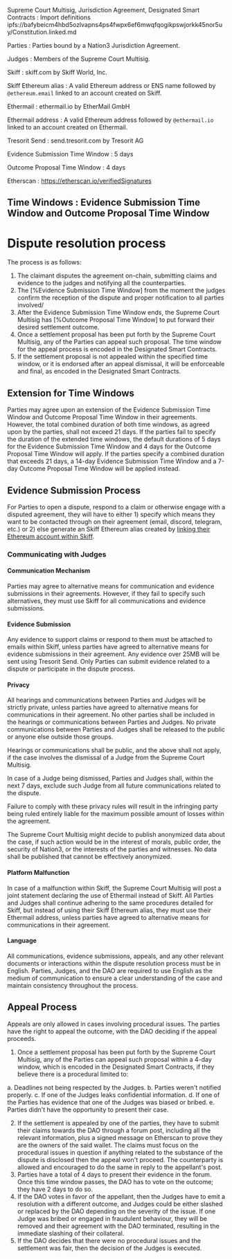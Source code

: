 Supreme Court Multisig, Jurisdiction Agreement, Designated Smart Contracts
: Import definitions ipfs://bafybeicm4hbd5ozlvapns4ps4fwpx6ef6mwqfqogikpswjorkk45nor5uy/Constitution.linked.md

Parties
: Parties bound by a Nation3 Jurisdiction Agreement.

Judges
: Members of the Supreme Court Multisig.

Skiff
: skiff.com by Skiff World, Inc.

Skiff Ethereum alias
: A valid Ethereum address or ENS name followed by `@ethereum.email` linked to an account created on Skiff.

Ethermail
: ethermail.io by EtherMail GmbH

Ethermail address
: A valid Ethereum address followed by `@ethermail.io` linked to an account created on Ethermail.

Tresorit Send
: send.tresorit.com by Tresorit AG

Evidence Submission Time Window
: 5 days

Outcome Proposal Time Window
: 4 days

Etherscan
: https://etherscan.io/verifiedSignatures

Time Windows
: Evidence Submission Time Window and Outcome Proposal Time Window
---

# Dispute resolution process

The process is as follows:

1. The claimant disputes the agreement on-chain, submitting claims and evidence to the judges and notifying all the counterparties.
2. The [%Evidence Submission Time Window] from the moment the judges confirm the reception of the dispute and proper notification to all parties involved/
3. After the Evidence Submission Time Window ends, the Supreme Court Multisig has [%Outcome Proposal Time Window] to put forward their desired settlement outcome.
4. Once a settlement proposal has been put forth by the Supreme Court Multisig, any of the Parties can appeal such proposal. The time window for the appeal process is encoded in the Designated Smart Contracts.
5. If the settlement proposal is not appealed within the specified time window, or it is endorsed after an appeal dismissal, it will be enforceable and final, as encoded in the Designated Smart Contracts.

## Extension for Time Windows
Parties may agree upon an extension of the Evidence Submission Time Window and Outcome Proposal Time Window in their agreements. However, the total combined duration of both time windows, as agreed upon by the parties, shall not exceed 21 days. If the parties fail to specify the duration of the extended time windows, the default durations of 5 days for the Evidence Submission Time Window and 4 days for the Outcome Proposal Time Window will apply. If the parties specify a combined duration that exceeds 21 days, a 14-day Evidence Submission Time Window and a 7-day Outcome Proposal Time Window will be applied instead.

## Evidence Submission Process

For Parties to open a dispute, respond to a claim or otherwise engage with a disputed agreement, they will have to either 1) specify which means they want to be contacted through on their agreement (email, discord, telegram, etc.) or 2) else generate an Skiff Ethereum alias created by [linking their Ethereum account within Skiff](https://skiff.com/blog/ethereum-wallet-email). 

### Communicating with Judges

#### Communication Mechanism

Parties may agree to alternative means for communication and evidence submissions in their agreements. However, if they fail to specify such alternatives, they must use Skiff for all communications and evidence submissions.

#### Evidence Submission

Any evidence to support claims or respond to them must be attached to emails within Skiff, unless parties have agreed to alternative means for evidence submissions in their agreement. Any evidence over 25MB will be sent using Tresorit Send. Only Parties can submit evidence related to a dispute or participate in the dispute process.


#### Privacy

All hearings and communications between Parties and Judges will be strictly private, unless parties have agreed to alternative means for communications in their agreement. No other parties shall be included in the hearings or communications between Parties and Judges. No private communications between Parties and Judges shall be released to the public or anyone else outside those groups.

Hearings or communications shall be public, and the above shall not apply, if the case involves the dismissal of a Judge from the Supreme Court Multisig.

In case of a Judge being dismissed, Parties and Judges shall, within the next 7 days, exclude such Judge from all future communications related to the dispute.

Failure to comply with these privacy rules will result in the infringing party being ruled entirely liable for the maximum possible amount of losses within the agreement.

The Supreme Court Multisig might decide to publish anonymized data about the case, if such action would be in the interest of morals, public order, the security of Nation3, or the interests of the parties and witnesses. No data shall be published that cannot be effectively anonymized.

#### Platform Malfunction

In case of a malfunction within Skiff, the Supreme Court Multisig will post a joint statement declaring the use of Ethermail instead of Skiff. All Parties and Judges shall continue adhering to the same procedures detailed for Skiff, but instead of using their Skiff Ethereum alias, they must use their Ethermail address, unless parties have agreed to alternative means for communications in their agreement.

#### Language
All communications, evidence submissions, appeals, and any other relevant documents or interactions within the dispute resolution process must be in English. Parties, Judges, and the DAO are required to use English as the medium of communication to ensure a clear understanding of the case and maintain consistency throughout the process.

## Appeal Process
Appeals are only allowed in cases involving procedural issues. The parties have the right to appeal the outcome, with the DAO deciding if the appeal proceeds.
1. Once a settlement proposal has been put forth by the Supreme Court Multisig, any of the Parties can appeal such proposal within a 4-day window, which is encoded in the Designated Smart Contracts, if they believe there is a procedural limited to:

a. Deadlines not being respected by the Judges.
b. Parties weren't notified properly.
c. If one of the Judges leaks confidential information.
d. If one of the Parties has evidence that one of the Judges was biased or bribed.
e. Parties didn't have the opportunity to present their case.

2. If the settlement is appealed by one of the parties, they have to submit their claims towards the DAO through a forum post, including all the relevant information, plus a signed message on Etherscan to prove they are the owners of the said wallet. The claims must focus on the procedural issues in question if anything related to the substance of the dispute is disclosed then the appeal won't proceed. The counterparty is allowed and encouraged to do the same in reply to the appellant's post.
3. Parties have a total of 4 days to present their evidence in the forum. Once this time window passes, the DAO has to vote on the outcome; they have 2 days to do so.
4. If the DAO votes in favor of the appellant, then the Judges have to emit a resolution with a different outcome, and Judges could be either slashed or replaced by the DAO depending on the severity of the issue. If one Judge was bribed or engaged in fraudulent behaviour, they will be removed and their agreement with the DAO terminated, resulting in the immediate slashing of their collateral.
5. If the DAO decides that there were no procedural issues and the settlement was fair, then the decision of the Judges is executed.

